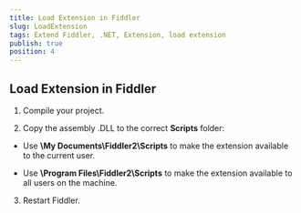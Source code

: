```yaml
---
title: Load Extension in Fiddler
slug: LoadExtension
tags: Extend Fiddler, .NET, Extension, load extension
publish: true
position: 4
---
```


Load Extension in Fiddler
-------------------------

1. Compile your project.

2. Copy the assembly .DLL to the correct **Scripts** folder:

 + Use **\My Documents\Fiddler2\Scripts** to make the extension available to the current user.

 + Use **\Program Files\Fiddler2\Scripts** to make the extension available to all users on the machine.

3. Restart Fiddler.
